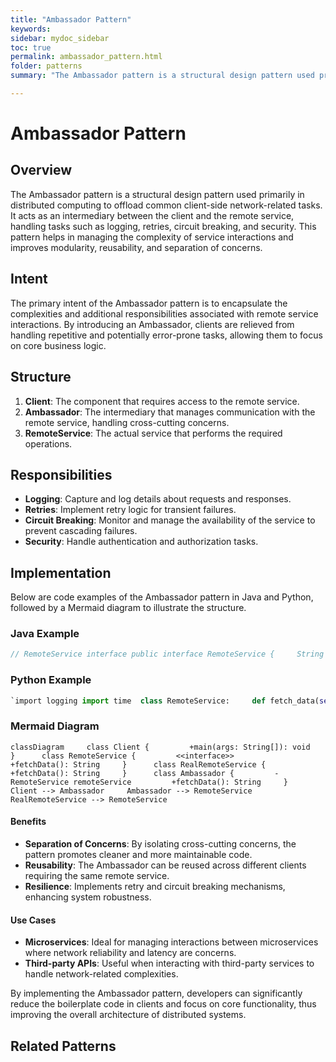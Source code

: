 ```yaml
---
title: "Ambassador Pattern"
keywords: 
sidebar: mydoc_sidebar
toc: true
permalink: ambassador_pattern.html
folder: patterns
summary: "The Ambassador pattern is a structural design pattern used primarily in distributed computing to offload common client-side network-related tasks."

---
```


# Ambassador Pattern

## Overview

The Ambassador pattern is a structural design pattern used primarily in distributed computing to offload common client-side network-related tasks. It acts as an intermediary between the client and the remote service, handling tasks such as logging, retries, circuit breaking, and security. This pattern helps in managing the complexity of service interactions and improves modularity, reusability, and separation of concerns.

## Intent

The primary intent of the Ambassador pattern is to encapsulate the complexities and additional responsibilities associated with remote service interactions. By introducing an Ambassador, clients are relieved from handling repetitive and potentially error-prone tasks, allowing them to focus on core business logic.

## Structure

1. **Client**: The component that requires access to the remote service.
2. **Ambassador**: The intermediary that manages communication with the remote service, handling cross-cutting concerns.
3. **RemoteService**: The actual service that performs the required operations.

## Responsibilities

- **Logging**: Capture and log details about requests and responses.
- **Retries**: Implement retry logic for transient failures.
- **Circuit Breaking**: Monitor and manage the availability of the service to prevent cascading failures.
- **Security**: Handle authentication and authorization tasks.

## Implementation

Below are code examples of the Ambassador pattern in Java and Python, followed by a Mermaid diagram to illustrate the structure.

### Java Example

```java
// RemoteService interface public interface RemoteService {     String fetchData(); }  // RealRemoteService implementation public class RealRemoteService implements RemoteService {     @Override     public String fetchData() {         // Simulate network call         return "Data from remote service";     } }  // Ambassador class public class Ambassador implements RemoteService {     private final RemoteService remoteService;      public Ambassador(RemoteService remoteService) {         this.remoteService = remoteService;     }      @Override     public String fetchData() {         // Logging         System.out.println("Fetching data...");          // Retry logic         int retries = 3;         while (retries > 0) {             try {                 String data = remoteService.fetchData();                 // Log success                 System.out.println("Data fetched successfully: " + data);                 return data;             } catch (Exception e) {                 retries--;                 // Log failure                 System.err.println("Failed to fetch data, retries left: " + retries);                 if (retries == 0) {                     throw e;                 }             }         }         return null;     } }  // Client public class Client {     public static void main(String[] args) {         RemoteService service = new Ambassador(new RealRemoteService());         System.out.println(service.fetchData());     } }
```

### Python Example

```python
`import logging import time  class RemoteService:     def fetch_data(self):         raise NotImplementedError  class RealRemoteService(RemoteService):     def fetch_data(self):         # Simulate network call         return "Data from remote service"  class Ambassador(RemoteService):     def __init__(self, remote_service):         self.remote_service = remote_service      def fetch_data(self):         # Logging         logging.info("Fetching data...")          # Retry logic         retries = 3         while retries > 0:             try:                 data = self.remote_service.fetch_data()                 # Log success                 logging.info("Data fetched successfully: %s", data)                 return data             except Exception as e:                 retries -= 1                 # Log failure                 logging.error("Failed to fetch data, retries left: %d", retries)                 if retries == 0:                     raise e                 time.sleep(1)  # Backoff  if __name__ == "__main__":     logging.basicConfig(level=logging.INFO)     service = Ambassador(RealRemoteService())     print(service.fetch_data())`
```

### Mermaid Diagram

```mermaid
classDiagram     class Client {         +main(args: String[]): void     }      class RemoteService {         <<interface>>         +fetchData(): String     }      class RealRemoteService {         +fetchData(): String     }      class Ambassador {         -RemoteService remoteService         +fetchData(): String     }      Client --> Ambassador     Ambassador --> RemoteService     RealRemoteService --> RemoteService
```

#### Benefits

- **Separation of Concerns**: By isolating cross-cutting concerns, the pattern promotes cleaner and more maintainable code.
- **Reusability**: The Ambassador can be reused across different clients requiring the same remote service.
- **Resilience**: Implements retry and circuit breaking mechanisms, enhancing system robustness.

#### Use Cases

- **Microservices**: Ideal for managing interactions between microservices where network reliability and latency are concerns.
- **Third-party APIs**: Useful when interacting with third-party services to handle network-related complexities.

By implementing the Ambassador pattern, developers can significantly reduce the boilerplate code in clients and focus on core functionality, thus improving the overall architecture of distributed systems.

## Related Patterns


